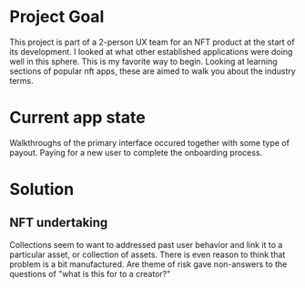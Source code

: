 
# Project Goal

This project is part of a 2-person UX team for an NFT product at the start of its development.
I looked at what other established applications were doing well in this sphere. This is my favorite way to begin.
Looking at learning sections of popular nft apps, these are aimed to walk you about the industry terms.

# Current app state

Walkthroughs of the primary interface occured together with some type of payout. Paying for a new user to complete the onboarding process.

# Solution

## NFT undertaking
Collections seem to want to addressed past user behavior and link it to a particular asset, or collection of assets.
There is even reason to think that problem is a bit manufactured. Are theme of risk gave non-answers to the questions of "what is this for to a creator?"

